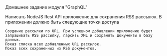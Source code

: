 Домашнее задание модуля "GraphQL"

Написать NodeJS Rest API приложение для сохранения RSS рассылок. В приложении должно быть следующие точки доступа

    Создание рассылки по URL. При успешном добавлении приложение будет запрашивать RSS рассылку, парсить XML и сохранять документы в базу данных.
    Показ списка всех добавленных URL рассылок.
    Показ всех сохраненных из RSS документов.

